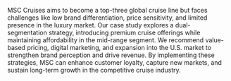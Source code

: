 MSC Cruises aims to become a top-three global cruise line but faces challenges like low brand differentiation, price sensitivity, and limited presence in the luxury market. Our case study explores a dual-segmentation strategy, introducing premium cruise offerings while maintaining affordability in the mid-range segment. We recommend value-based pricing, digital marketing, and expansion into the U.S. market to strengthen brand perception and drive revenue. By implementing these strategies, MSC can enhance customer loyalty, capture new markets, and sustain long-term growth in the competitive cruise industry.

